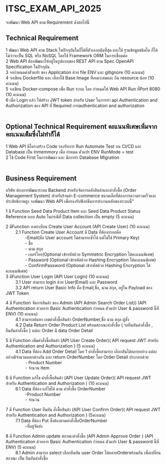 # ITSC_EXAM_API_2025
จงพัฒนา Web API ตาม Requirement ดังต่อไปนี้
<br>
## Technical Requirement <br>
1 พัฒนา Web API ตาม Stack ในปัจจุบันใดก็ได้ที่ตัวเองถนัดที่สุด และใช้ ฐานข้อมูลชนิดใด ก็ได้ไม่ว่าจะเป็น SQL หรือ NoSQL โดยใช้ Framework ORM ในการเชื่อมต่อ<br>
2 Web API ต้องพัฒนาให้อยู่ในรูปแบบของ REST API ตาม Spec OpenAPI Specification ในปัจจุบัน<br>
3 จงกำหนดค่าตัวแปร ของ Application ด้วย file ENV  และ gitignore  (10 คะแนน) <br>
4 จงเขียน Dockerfile และ เลือกใช้ Base Image ที่เหมาะสมและ กิน resource น้อย (10 คะแนน)<br>
5 จงเขียน Docker-compose เพื่อ Run ระบบ โดย กำหนดให้ Web API  Run ที่Port  8080  (10 คะแนน)<br>
6 เมื่อ Login แล้ว ให้สร้าง JWT token สำหรับ User  ในการทำ api Authentication and Authorization ของ API ที่ Required การauthentication and authorization <br>
<br>

## Optional Technical Requirement คะแนนพิเศษเพิ่มจากคะแนนเต็มซึ่งไม่ทำก็ได้<br>
1 Web API มีโครงสร้าง Code รองรับการ Run Automate Test   บน CI/CD และ Database เป็น Inmemmory เมื่อ กำหนด ตัวแปร ENV RunMode = test<br>
2 ใช้ Code First ในการพัฒนา และ มีการทำ Database Migration<br>
<br>

## Business Requirement <br>
บริษัท ต้องการพัฒนาระบบ Backend สำหรับจัดการคลังสินค้าและคำสั่งซื้อ (Order Management System) สำหรับร้านค้า E-commerce ขนาดเล็กที่ต้องการความรวดเร็วและประสิทธิภาพสูง จงพัฒนา Web API เพื่อรองรับฟังก์ชันการทำงานหลักของระบบนี้"<br>

1 มี Function Seed Data Product Item และ Seed Data Product Status Reference  แบบ Auto ในกรณีที่ Data collection เป็น empty  (5 คะแนน)

2 มีFunction ลงทะเบียน Create User Account (API Create User)   (10 คะแนน) <br>
&nbsp;&nbsp;&nbsp;&nbsp;&nbsp;&nbsp;&nbsp;&nbsp;2.1 Function Create User Account  มี Data ที่ต้องกรอกคือ<br>
&nbsp;&nbsp;&nbsp;&nbsp;&nbsp;&nbsp;&nbsp;&nbsp;&nbsp;&nbsp;&nbsp;&nbsp;&nbsp;&nbsp;&nbsp;&nbsp;-Email(คือ User account ไม่สามารถซ้ำได้ แต่ไม่ใช่ Primary Key)<br>
&nbsp;&nbsp;&nbsp;&nbsp;&nbsp;&nbsp;&nbsp;&nbsp;&nbsp;&nbsp;&nbsp;&nbsp;&nbsp;&nbsp;&nbsp;&nbsp;- ชื่อ<br>
&nbsp;&nbsp;&nbsp;&nbsp;&nbsp;&nbsp;&nbsp;&nbsp;&nbsp;&nbsp;&nbsp;&nbsp;&nbsp;&nbsp;&nbsp;&nbsp;- นาม สกุล <br>
&nbsp;&nbsp;&nbsp;&nbsp;&nbsp;&nbsp;&nbsp;&nbsp;&nbsp;&nbsp;&nbsp;&nbsp;&nbsp;&nbsp;&nbsp;&nbsp;- เบอร์โทร(Optional เข้ารหัสด้วย Symmetric Encryption ได้คะแนนพิเศษ)<br>
&nbsp;&nbsp;&nbsp;&nbsp;&nbsp;&nbsp;&nbsp;&nbsp;&nbsp;&nbsp;&nbsp;&nbsp;&nbsp;&nbsp;&nbsp;&nbsp;- Password (Optional เข้ารหัสด้วย Hashing Encryption ได้คะแนนพิเศษ)<br>
&nbsp;&nbsp;&nbsp;&nbsp;&nbsp;&nbsp;&nbsp;&nbsp;&nbsp;&nbsp;&nbsp;&nbsp;&nbsp;&nbsp;&nbsp;&nbsp;- ConfirmPassword (Optional เข้ารหัสด้วย Hashing Encryption ได้คะแนนพิเศษ)<br>
3 มีFunction User Login (API User Login)  (10 คะแนน)<br>
&nbsp;&nbsp;&nbsp;&nbsp;&nbsp;&nbsp;&nbsp;&nbsp;3.1 User สามารถ login ด้วย User(Email) และ Password<br>
&nbsp;&nbsp;&nbsp;&nbsp;&nbsp;&nbsp;&nbsp;&nbsp;3.2 API return User Basic Info คือ Email,ชื่อ, นาม สกุล, อยู่ใน Payload ของ JWT Token<br>

4 มี Function จัดการสินค้า ของ Admin (API Admin Search Order List)) (API Authentication ด้วยการ  Basic Authentication  กำหนด ตัวแปร User & password นี้ที่ ENV)  (10 คะแนน) <br>
&nbsp;&nbsp;&nbsp;&nbsp;&nbsp;&nbsp;&nbsp;&nbsp;4.1 สามารถค้นหา เลขคำสั่งซื้อสินค้า  OrderNumber,ชื่อ นาม สกุล ผู้สั่ง<br>
&nbsp;&nbsp;&nbsp;&nbsp;&nbsp;&nbsp;&nbsp;&nbsp;4.2 Data Return Order Product List พร้อมสถาณะคำสั่งซื้อ { รอยืนยันคำสั่งซื้อ , ยืนยันคำสั่งซื้อ }  แต่ละ Order มี data Order Detail<Order> <br>

5 มี Function เพิ่มคำสั่งซื้อสินค้า (API User Create Order)( API request JWT สำหรับ Authentication and Authorization )  (5 คะแนน) <br>
&nbsp;&nbsp;&nbsp;&nbsp;&nbsp;&nbsp;&nbsp;&nbsp;4.1 Data ที่ต้อง Add Order Detail โดย 1 คำสั่งซื้อสามารถ เลือกสินได้หลายอย่าง แต่ละอย่างมีจำนวนแตกต่างกัน และ return OrderNumber โดย Order Detail         		ประกอบด้วย<br>
&nbsp;&nbsp;&nbsp;&nbsp;&nbsp;&nbsp;&nbsp;&nbsp;&nbsp;&nbsp;&nbsp;&nbsp;&nbsp;&nbsp;&nbsp;&nbsp;- Product Number <br>
&nbsp;&nbsp;&nbsp;&nbsp;&nbsp;&nbsp;&nbsp;&nbsp;&nbsp;&nbsp;&nbsp;&nbsp;&nbsp;&nbsp;&nbsp;&nbsp;- จำนวน item<br>

6 มี Function แก้ไข คำสั่งซื้อสินค้า (API User Update Order)( API request JWT สำหรับ Authentication and Authorization )  (10 คะแนน) <br>
&nbsp;&nbsp;&nbsp;&nbsp;&nbsp;&nbsp;&nbsp;&nbsp;6.1 Data ที่ต้อง แก้ไขได้ ตาม คำสั่งซื้อ OrderNumber<br>
&nbsp;&nbsp;&nbsp;&nbsp;&nbsp;&nbsp;&nbsp;&nbsp;&nbsp;&nbsp;&nbsp;&nbsp;&nbsp;&nbsp;&nbsp;&nbsp;-Product Number <br>
&nbsp;&nbsp;&nbsp;&nbsp;&nbsp;&nbsp;&nbsp;&nbsp;&nbsp;&nbsp;&nbsp;&nbsp;&nbsp;&nbsp;&nbsp;&nbsp;- จำนวน<br>

7 มี Function User ยืนยัน สั่งซื้อสินค้า (API User Confirm Order)( API request JWT สำหรับ Authentication and Authorization )  (5คะแนน) <br>
&nbsp;&nbsp;&nbsp;&nbsp;&nbsp;&nbsp;&nbsp;&nbsp;7.1 Data ที่ต้อง Put ซึ่งต้องตามคำสั่งซื้อOrderNumber <br>
&nbsp;&nbsp;&nbsp;&nbsp;&nbsp;&nbsp;&nbsp;&nbsp;&nbsp;&nbsp;&nbsp;&nbsp;&nbsp;&nbsp;&nbsp;&nbsp;-ที่อยู่จัดส่ง<br>

8 มี Function Admin  update สถาณะคำสั่งซื้อ (API Admin Approve Order ) (API Authentication ด้วยการ  Basic Authentication กำหนด ตัวแปร User & password นี้ที่ ENV)  (5 คะแนน) <br>
&nbsp;&nbsp;&nbsp;&nbsp;&nbsp;&nbsp;&nbsp;&nbsp;8.1 Admin สามารถ select เลือกยืนยัน user Order  ได้หลายOrderพร้อมกัน เพื่อเปลี่ยน สถาณะ เป็น  ยืนยันคำสั่งซื้อ<br>


